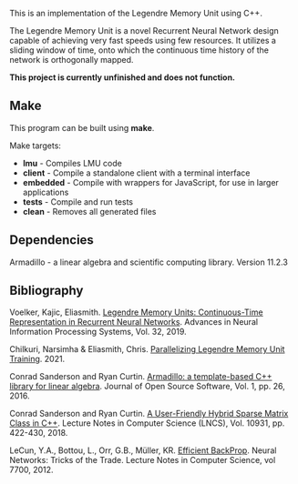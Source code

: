 This is an implementation of the Legendre Memory Unit using C++.

The Legendre Memory Unit is a novel Recurrent Neural Network design capable of achieving very fast speeds using few resources. It utilizes a sliding window of time, onto which the continuous time history of the network is orthogonally mapped. 

**This project is currently unfinished and does not function.**

## Make 

This program can be built using **make**. 

Make targets:
* **lmu**  -            Compiles LMU code
* **client** -          Compile a standalone client with a terminal interface
* **embedded** -        Compile with wrappers for JavaScript, for use in larger applications 
* **tests** -           Compile and run tests 
* **clean**  -          Removes all generated files

## Dependencies
Armadillo - a linear algebra and scientific computing library. Version 11.2.3

## Bibliography

Voelker, Kajic, Eliasmith. [Legendre Memory Units: Continuous-Time Representation in Recurrent Neural Networks](https://proceedings.neurips.cc/paper/2019/file/952285b9b7e7a1be5aa7849f32ffff05-Paper.pdf). Advances in Neural Information Processing Systems, Vol. 32, 2019. 

Chilkuri, Narsimha & Eliasmith, Chris. [Parallelizing Legendre Memory Unit Training](https://www.researchgate.net/publication/349546847_Parallelizing_Legendre_Memory_Unit_Training). 2021. 

Conrad Sanderson and Ryan Curtin. [Armadillo: a template-based C++ library for linear algebra](http://arma.sourceforge.net/armadillo_joss_2016.pdf). Journal of Open Source Software, Vol. 1, pp. 26, 2016.

Conrad Sanderson and Ryan Curtin. [A User-Friendly Hybrid Sparse Matrix Class in C++](http://arma.sourceforge.net/armadillo_lncs_2018.pdf). Lecture Notes in Computer Science (LNCS), Vol. 10931, pp. 422-430, 2018.

LeCun, Y.A., Bottou, L., Orr, G.B., Müller, KR. [Efficient BackProp](https://link.springer.com/chapter/10.1007/978-3-642-35289-8_3). Neural Networks: Tricks of the Trade. Lecture Notes in Computer Science, vol 7700, 2012. 